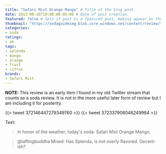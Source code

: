 ```yaml
---
title: "Safari Mist Orange Mango" # Title of the blog post.
date: 2013-08-26T19:00:00-05:00 # Date of post creation.
featured: false # Sets if post is a featured post, making appear on the home page side bar.
thumbnail: "https://sodaguideimg.blob.core.windows.net/content/review/thumbs/safari-mist-orange-mango.jpg" # Sets thumbnail image appearing inside card on homepage.
categories:
- soda
ratings:
- ok
tags:
- splenda
- mango
- orange
- fruit
- citrus
brands:
- Safari Mist
---
```


**NOTE:** This review is an early item I found in my old Twitter stream that counts as a soda review. It is not in the more useful later form of review but I am including it for posterity.

{{< tweet 372146447279349760 >}}
{{< tweet 372337908046249984 >}}

Text:
> In honor of the weather, today's soda: Safari Mist Orange Mango.

> @laffingbuddha Mixed: Has Splenda, is not overly flavored. Decent-ish?